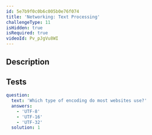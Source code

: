```yaml
---
id: 5e7b9f0c0b6c005b0e76f074
title: 'Networking: Text Processing'
challengeType: 11
isHidden: true
isRequired: true
videoId: Pv_pJgVu8WI
---
```


## Description
<section id='description'>

</section>

## Tests
<section id='tests'>

```yml
question:
  text: 'Which type of encoding do most websites use?'
  answers:
    - 'UTF-8'
    - 'UTF-16'
    - 'UTF-32'
  solution: 1
```

</section>
